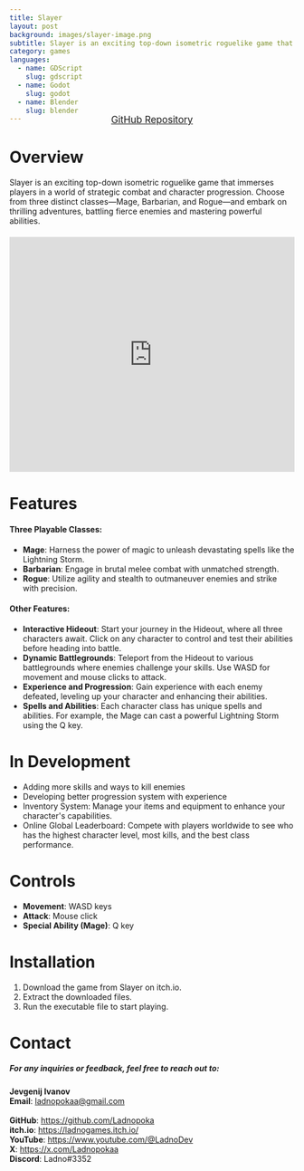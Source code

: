 ```yaml
---
title: Slayer
layout: post
background: images/slayer-image.png
subtitle: Slayer is an exciting top-down isometric roguelike game that immerses players in a world of strategic combat and character progression. Choose from three distinct classes—Mage, Barbarian, and Rogue—and embark on thrilling adventures, battling fierce enemies and mastering powerful abilities.
category: games
languages: 
  - name: GDScript
    slug: gdscript
  - name: Godot
    slug: godot
  - name: Blender
    slug: blender
---
```


<div style="text-align: center; margin-top: -30px; margin-bottom: 25px; scale: 1">
  <a href="https://github.com/Ladnopoka/Godot-room-generator-plugin" target="_blank" class="btn btn-primary" style="padding: 10px 20px; font-size: 1.2em;">GitHub Repository</a>
</div>

# Overview
Slayer is an exciting top-down isometric roguelike game that immerses players in a world of strategic combat and character progression. Choose from three distinct classes—Mage, Barbarian, and Rogue—and embark on thrilling adventures, battling fierce enemies and mastering powerful abilities.

<div style="display: flex; justify-content: center; align-items: center; margin: 20px 0;">
    <iframe width="660" height="415" src="https://www.youtube.com/embed/NKe8HLG3dlM?si=mKYGMW_STigP3nRy" 
        title="Slayer Game Demo" 
        frameborder="0" 
        allow="accelerometer; autoplay; clipboard-write; encrypted-media; gyroscope; picture-in-picture; web-share" 
        referrerpolicy="strict-origin-when-cross-origin" 
        allowfullscreen>
    </iframe>
</div>

# Features
#### Three Playable Classes:
* **Mage**: Harness the power of magic to unleash devastating spells like the Lightning Storm.<br>
* **Barbarian**: Engage in brutal melee combat with unmatched strength.<br>
* **Rogue**: Utilize agility and stealth to outmaneuver enemies and strike with precision.<br>

#### Other Features:
* **Interactive Hideout**: Start your journey in the Hideout, where all three characters await. Click on any character to control and test their abilities before heading into battle.<br>
* **Dynamic Battlegrounds**: Teleport from the Hideout to various battlegrounds where enemies challenge your skills. Use WASD for movement and mouse clicks to attack.<br>
* **Experience and Progression**: Gain experience with each enemy defeated, leveling up your character and enhancing their abilities.<br>
* **Spells and Abilities**: Each character class has unique spells and abilities. For example, the Mage can cast a powerful Lightning Storm using the Q key.<br>

# In Development
* Adding more skills and ways to kill enemies
* Developing better progression system with experience
* Inventory System: Manage your items and equipment to enhance your character's capabilities.
* Online Global Leaderboard: Compete with players worldwide to see who has the highest character level, most kills, and the best class performance.<br>

# Controls
* **Movement**: WASD keys <br>
* **Attack**: Mouse click <br>
* **Special Ability (Mage)**: Q key <br>

# Installation
1. Download the game from Slayer on itch.io.
2. Extract the downloaded files.
3. Run the executable file to start playing. <br>

# Contact
##### For any inquiries or feedback, feel free to reach out to:

**Jevgenij Ivanov** <br>
**Email**: ladnopokaa@gmail.com <br><br>
**GitHub**: https://github.com/Ladnopoka <br>
**itch.io**: https://ladnogames.itch.io/ <br>
**YouTube**: https://www.youtube.com/@LadnoDev <br>
**X**: https://x.com/Ladnopokaa <br>
**Discord**: Ladno#3352
